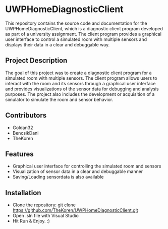 # UWPHomeDiagnosticClient

This repository contains the source code and documentation for the UWPHomeDiagnosticClient, which is a diagnostic client program developed as part of a university assignment. The client program provides a graphical user interface to control a simulated room with multiple sensors and displays their data in a clear and debuggable way.

## Project Description
The goal of this project was to create a diagnostic client program for a simulated room with multiple sensors. The client program allows users to interact with the room and its sensors through a graphical user interface and provides visualizations of the sensor data for debugging and analysis purposes. The project also includes the development or acquisition of a simulator to simulate the room and sensor behavior.

## Contributors
- Goldan32
- BencsikDani
- TheKoren

## Features
- Graphical user interface for controlling the simulated room and sensors
- Visualization of sensor data in a clear and debuggable manner
- Saving/Loading sensordata is also available
  
## Installation
- Clone the repository: git clone https://github.com/TheKoren/UWPHomeDiagnosticClient.git
- Open .sln file with Visual Studio
- Hit Run & Enjoy. :)
